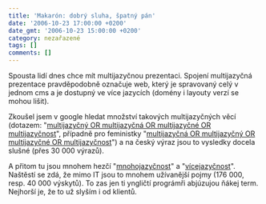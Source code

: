```yaml
---
title: 'Makarón: dobrý sluha, špatný pán'
date: '2006-10-23 17:00:00 +0200'
date_gmt: '2006-10-23 15:00:00 +0200'
category: nezařazené
tags: []
comments: []
---
```

<p>Spousta lidí dnes chce mít multijazyčnou prezentaci. Spojení multijazyčná prezentace pravděpodobně označuje web, který je spravovaný celý v jednom cms a je dostupný ve více jazycích (domény i layouty verzí se mohou lišit).</p>
<p>Zkoušel jsem v google hledat množství takových multijazyčných věcí (dotazem: "<a href="https://www.google.com/search?hl=en&q=multijazy%C4%8Dn%C3%BD+OR+multijazy%C4%8Dn%C3%A1+OR+multijazy%C4%8Dn%C3%A9+OR+multijazy%C4%8Dnost&btnG=Google+Search">multijazyčný OR multijazyčná OR multijazyčné OR multijazyčnost</a>", případně pro feministky "<a href="https://www.google.com/search?hl=en&lr=&q=multijazy%C4%8Dn%C3%A1+OR+multijazy%C4%8Dn%C3%BD+OR+multijazy%C4%8Dn%C3%A9+OR+multijazy%C4%8Dnost&btnG=Search">multijazyčná OR multijazyčný OR multijazyčné OR multijazyčnost</a>") a na český výraz jsou to vysledky docela slušné (přes 30 000 výrazů).</p>
<p>A přitom tu jsou mnohem hezčí "<a href="https://www.google.com/search?q=mnohojazy%C4%8Dn%C3%BD+OR+mnohojazy%C4%8Dn%C3%A1+OR+mnohojazy%C4%8Dn%C3%A9+OR+mnohojazy%C4%8Dnost&hl=en&lr=&start=10&sa=N">mnohojazyčnost</a>" a "<a href="https://www.google.com/search?q=v%C3%ADcejazy%C4%8Dn%C3%BD+OR+v%C3%ADcejazy%C4%8Dn%C3%A1+OR+v%C3%ADcejazy%C4%8Dn%C3%A9+OR+v%C3%ADcejazy%C4%8Dnost&hl=en&lr=&start=10&sa=N">vícejazyčnost</a>". Naštěstí se zdá, že mimo IT jsou to mnohem užívanější pojmy (176 000, resp. 40 000 výskytů). To zas jen ti yngličtí prográmři abjúzujou ňákej term. Nejhorší je, že to už slyším i od klientů.</p>
